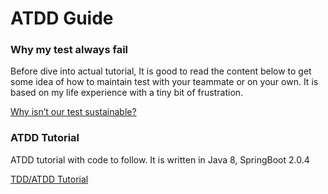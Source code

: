 # ATDD Guide

### Why my test always fail
Before dive into actual tutorial, It is good to read the content below to get some idea of how to maintain test with your teammate or on your own.
It is based on my life experience with a tiny bit of frustration.

[Why isn’t our test sustainable?](https://medium.com/@bgpark82/why-isnt-our-test-sustainable-d551f8a28358)

### ATDD Tutorial
ATDD tutorial with code to follow. It is written in Java 8, SpringBoot 2.0.4

[TDD/ATDD Tutorial](https://bgpark82.notion.site/32697d6fea15423bb7314dbe23f85fe3)
